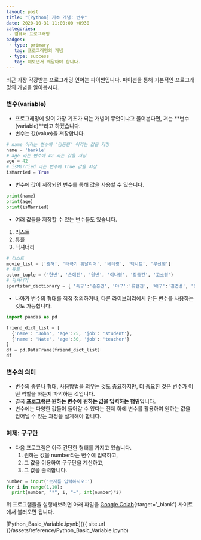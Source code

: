 ```yaml
---
layout: post
title: "[Python] 기초 개념: 변수"
date: 2020-10-31 11:00:00 +0930
categories: 
 - 컴퓨터 프로그래밍
badges:
 - type: primary
   tag: 프로그래밍의 개념
 - type: success
   tag: 해보면서 깨달아야 합니다.
---
```


최근 가장 각광받는 프로그래밍 언어는 파이썬입니다. 파이썬을 통해 기본적인 프로그래밍의 개념을 알아봅시다.

<!--more-->

### 변수(variable)

- 프로그래밍에 있어 가장 기초가 되는 개념이 무엇이냐고 물어본다면, 저는 **변수(variable)**라고 하겠습니다.
- 변수는 값(value)을 저장합니다.

```python
# name 이라는 변수에 '김동현' 이라는 값을 저장
name = 'barkle'
# age 라는 변수에 42 라는 값을 저장
age = 42
# isMarried 라는 변수에 True 값을 저장
isMarried = True
```

- 변수에 값이 저장되면 변수를 통해 값을 사용할 수 있습니다.

```python
print(name)
print(age)
print(isMarried)
```

- 여러 값들을 저장할 수 있는 변수들도 있습니다.
1. 리스트
2. 튜플
3. 딕셔너리

```python
# 리스트
movie_list = ['광해', '태극기 휘날리며', '베테랑', '엑시트', '부산행']
# 튜플
actor_tuple = ('현빈', '손예진', '원빈', '이나영', '장동건', '고소영')
# 딕셔너리
sportstar_dictionary = { '축구':'손흥민', '야구':'류현진', '배구':'김연경', '농구':'김선형'}
```

- 나아가 변수의 형태를 직접 정의하거나, 다른 라이브러리에서 만든 변수를 사용하는 것도 가능합니다.

```python
import pandas as pd

friend_dict_list = [
  {'name': 'John', 'age':25, 'job': 'student'},
  {'name': 'Nate', 'age':30, 'job': 'teacher'}
]
df = pd.DataFrame(friend_dict_list)
df
```

### 변수의 의미
- 변수의 종류나 형태, 사용방법을 외우는 것도 중요하지만, 더 중요한 것은 변수가 어떤 역할을 하는지 파악하는 것입니다.
- 결국 **프로그램은 원하는 변수에 원하는 값을 입력하는 행위**입니다.
- 변수에는 다양한 값들이 들어갈 수 있다는 전제 하에 변수를 활용하여 원하는 값을 얻어낼 수 있는 과정을 설계해야 합니다.

### 예제: 구구단
- 다음 프로그램은 아주 간단한 형태를 가지고 있습니다.
  1. 원하는 값을 number라는 변수에 입력하고,
  2. 그 값을 이용하여 구구단을 계산하고,
  3. 그 값을 출력합니다.
  
```python
number = input('숫자를 입력하시오:')
for i in range(1,10):
  print(number, "*", i, "=", int(number)*i)
```

위 프로그램들을 실행해보려면 아래 파일을 [Google Colab](https://colab.research.google.com){:target='_blank'} 사이트에서 불러오면 됩니다.

[Python_Basic_Variable.ipynb]({{ site.url }}/assets/reference/Python_Basic_Variable.ipynb)
